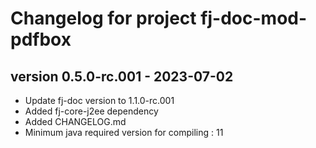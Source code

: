 # Changelog for project fj-doc-mod-pdfbox

## version 0.5.0-rc.001 - 2023-07-02
* Update fj-doc version to 1.1.0-rc.001
* Added fj-core-j2ee dependency
* Added CHANGELOG.md
* Minimum java required version for compiling : 11
